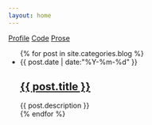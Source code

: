```yaml
---
layout: home
---
```


<div class="index-content blog">
    <div class="section">
        <div class="cate-bar">
          <a href="{{ site.myblog.linkedin }}"><i class="icon-linkedin-sign icon-large"></i><span> Profile</span></a>
          <a href="{{ site.myblog.github }}"><i class="icon-github icon-large"></i><span> Code</span></a>
          <a class="hide-phone" href="http://prose.io/#{{ site.myblog.gpname }}/{{ site.myblog.gpname }}.github.io/tree/master/_posts" target="_blank"><i class="icon-edit-sign icon-large"></i><span> Prose</span></a>
        </div>
        <ul class="artical-list">
        {% for post in site.categories.blog %}
            <li><div class="title-date">{{ post.date | date:"%Y-%m-%d" }}</div>
                <h2><a href="{{ post.url }}">{{ post.title }}</a></h2>
                <div class="title-desc">{{ post.description }}</div>
            </li>
        {% endfor %}
        </ul>
    </div>
    <script>
      $(function() {
        function geturl() {
          var all = [ {{ site.myblog.coverimgs }} ];
          return all[Math.floor((Math.random()*all.length))];
        }
        $('div.aside').css('background-image', geturl());
        $('div#avatar').transition({ scale: 2.5 }).transition({ opacity: 1, scale: 1 }, 800, 'ease');
      });
    </script>
    <div class="aside">
      <div id="avatar" class="avatar circle" style="width: 150px; height: 150px; position: absolute; right: -75px; top: 75px; opacity: 0;">
        <div class="center circle" style="margin-top: 4px; height: 142px; width: 142px; background-image: url('https://secure.gravatar.com/avatar/{{ site.myblog.gavatar }}?s=142')"></div>
      </div>
    </div>
    <div class="mobile-indicator"></div>
    <script>
      $(function() {
        var isMobileView = $('div.mobile-indicator').css('display') === 'none';
        if (isMobileView) {
          $(window).scroll(function(event) {
            console.log($('div.section').scrollTop());
            if ($(window).scrollTop() > 10) {
              $('div.avatar').transition({ opacity: 0 });
            } else {
              $('div.avatar').transition({ opacity: 1 });
            }
          });
        }
      });
    </script>
</div>
